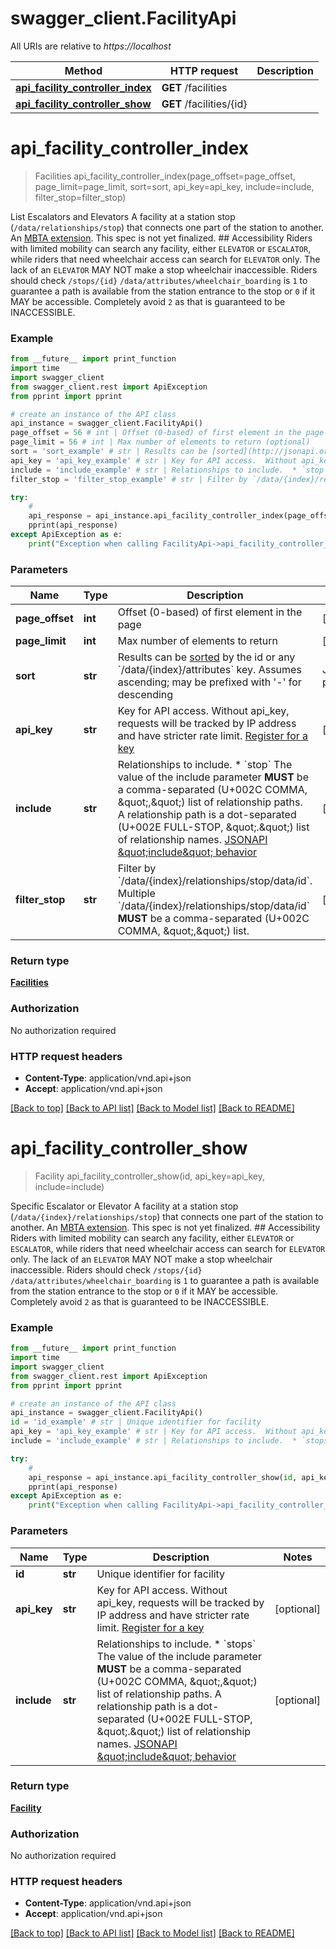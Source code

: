 # swagger_client.FacilityApi

All URIs are relative to *https://localhost*

Method | HTTP request | Description
------------- | ------------- | -------------
[**api_facility_controller_index**](FacilityApi.md#api_facility_controller_index) | **GET** /facilities | 
[**api_facility_controller_show**](FacilityApi.md#api_facility_controller_show) | **GET** /facilities/{id} | 


# **api_facility_controller_index**
> Facilities api_facility_controller_index(page_offset=page_offset, page_limit=page_limit, sort=sort, api_key=api_key, include=include, filter_stop=filter_stop)



List Escalators and Elevators  A facility at a station stop (`/data/relationships/stop`) that connects one part of the station to another.  An [MBTA extension](https://groups.google.com/forum/#!topic/gtfs-changes/EzC5m9k45pA).  This spec is not yet finalized.  ## Accessibility  Riders with limited mobility can search any facility, either `ELEVATOR` or `ESCALATOR`, while riders that need wheelchair access can search for `ELEVATOR` only.  The lack of an `ELEVATOR` MAY NOT make a stop wheelchair inaccessible.  Riders should check `/stops/{id}` `/data/attributes/wheelchair_boarding` is `1` to guarantee a path is available from the station entrance to the stop or `0` if it MAY be accessible.  Completely avoid `2` as that is guaranteed to be INACCESSIBLE.  

### Example 
```python
from __future__ import print_function
import time
import swagger_client
from swagger_client.rest import ApiException
from pprint import pprint

# create an instance of the API class
api_instance = swagger_client.FacilityApi()
page_offset = 56 # int | Offset (0-based) of first element in the page (optional)
page_limit = 56 # int | Max number of elements to return (optional)
sort = 'sort_example' # str | Results can be [sorted](http://jsonapi.org/format/#fetching-sorting) by the id or any `/data/{index}/attributes` key. Assumes ascending; may be prefixed with '-' for descending  | JSON pointer | Direction | `sort`     | |--------------|-----------|------------| | `/data/{index}/attributes/name` | ascending | `name` | | `/data/{index}/attributes/name` | descending | `-name` | | `/data/{index}/attributes/type` | ascending | `type` | | `/data/{index}/attributes/type` | descending | `-type` |   (optional)
api_key = 'api_key_example' # str | Key for API access.  Without api_key, requests will be tracked by IP address and have stricter rate limit. [Register for a key](/register)  (optional)
include = 'include_example' # str | Relationships to include.  * `stop`  The value of the include parameter **MUST** be a comma-separated (U+002C COMMA, \",\") list of relationship paths. A relationship path is a dot-separated (U+002E FULL-STOP, \".\") list of relationship names. [JSONAPI \"include\" behavior](http://jsonapi.org/format/#fetching-includes)    (optional)
filter_stop = 'filter_stop_example' # str | Filter by `/data/{index}/relationships/stop/data/id`. Multiple `/data/{index}/relationships/stop/data/id` **MUST** be a comma-separated (U+002C COMMA, \",\") list. (optional)

try: 
    # 
    api_response = api_instance.api_facility_controller_index(page_offset=page_offset, page_limit=page_limit, sort=sort, api_key=api_key, include=include, filter_stop=filter_stop)
    pprint(api_response)
except ApiException as e:
    print("Exception when calling FacilityApi->api_facility_controller_index: %s\n" % e)
```

### Parameters

Name | Type | Description  | Notes
------------- | ------------- | ------------- | -------------
 **page_offset** | **int**| Offset (0-based) of first element in the page | [optional] 
 **page_limit** | **int**| Max number of elements to return | [optional] 
 **sort** | **str**| Results can be [sorted](http://jsonapi.org/format/#fetching-sorting) by the id or any &#x60;/data/{index}/attributes&#x60; key. Assumes ascending; may be prefixed with &#39;-&#39; for descending  | JSON pointer | Direction | &#x60;sort&#x60;     | |--------------|-----------|------------| | &#x60;/data/{index}/attributes/name&#x60; | ascending | &#x60;name&#x60; | | &#x60;/data/{index}/attributes/name&#x60; | descending | &#x60;-name&#x60; | | &#x60;/data/{index}/attributes/type&#x60; | ascending | &#x60;type&#x60; | | &#x60;/data/{index}/attributes/type&#x60; | descending | &#x60;-type&#x60; |   | [optional] 
 **api_key** | **str**| Key for API access.  Without api_key, requests will be tracked by IP address and have stricter rate limit. [Register for a key](/register)  | [optional] 
 **include** | **str**| Relationships to include.  * &#x60;stop&#x60;  The value of the include parameter **MUST** be a comma-separated (U+002C COMMA, \&quot;,\&quot;) list of relationship paths. A relationship path is a dot-separated (U+002E FULL-STOP, \&quot;.\&quot;) list of relationship names. [JSONAPI \&quot;include\&quot; behavior](http://jsonapi.org/format/#fetching-includes)    | [optional] 
 **filter_stop** | **str**| Filter by &#x60;/data/{index}/relationships/stop/data/id&#x60;. Multiple &#x60;/data/{index}/relationships/stop/data/id&#x60; **MUST** be a comma-separated (U+002C COMMA, \&quot;,\&quot;) list. | [optional] 

### Return type

[**Facilities**](Facilities.md)

### Authorization

No authorization required

### HTTP request headers

 - **Content-Type**: application/vnd.api+json
 - **Accept**: application/vnd.api+json

[[Back to top]](#) [[Back to API list]](../README.md#documentation-for-api-endpoints) [[Back to Model list]](../README.md#documentation-for-models) [[Back to README]](../README.md)

# **api_facility_controller_show**
> Facility api_facility_controller_show(id, api_key=api_key, include=include)



Specific Escalator or Elevator  A facility at a station stop (`/data/{index}/relationships/stop`) that connects one part of the station to another.  An [MBTA extension](https://groups.google.com/forum/#!topic/gtfs-changes/EzC5m9k45pA).  This spec is not yet finalized.  ## Accessibility  Riders with limited mobility can search any facility, either `ELEVATOR` or `ESCALATOR`, while riders that need wheelchair access can search for `ELEVATOR` only.  The lack of an `ELEVATOR` MAY NOT make a stop wheelchair inaccessible.  Riders should check `/stops/{id}` `/data/attributes/wheelchair_boarding` is `1` to guarantee a path is available from the station entrance to the stop or `0` if it MAY be accessible.  Completely avoid `2` as that is guaranteed to be INACCESSIBLE.  

### Example 
```python
from __future__ import print_function
import time
import swagger_client
from swagger_client.rest import ApiException
from pprint import pprint

# create an instance of the API class
api_instance = swagger_client.FacilityApi()
id = 'id_example' # str | Unique identifier for facility
api_key = 'api_key_example' # str | Key for API access.  Without api_key, requests will be tracked by IP address and have stricter rate limit. [Register for a key](/register)  (optional)
include = 'include_example' # str | Relationships to include.  * `stops`  The value of the include parameter **MUST** be a comma-separated (U+002C COMMA, \",\") list of relationship paths. A relationship path is a dot-separated (U+002E FULL-STOP, \".\") list of relationship names. [JSONAPI \"include\" behavior](http://jsonapi.org/format/#fetching-includes)    (optional)

try: 
    # 
    api_response = api_instance.api_facility_controller_show(id, api_key=api_key, include=include)
    pprint(api_response)
except ApiException as e:
    print("Exception when calling FacilityApi->api_facility_controller_show: %s\n" % e)
```

### Parameters

Name | Type | Description  | Notes
------------- | ------------- | ------------- | -------------
 **id** | **str**| Unique identifier for facility | 
 **api_key** | **str**| Key for API access.  Without api_key, requests will be tracked by IP address and have stricter rate limit. [Register for a key](/register)  | [optional] 
 **include** | **str**| Relationships to include.  * &#x60;stops&#x60;  The value of the include parameter **MUST** be a comma-separated (U+002C COMMA, \&quot;,\&quot;) list of relationship paths. A relationship path is a dot-separated (U+002E FULL-STOP, \&quot;.\&quot;) list of relationship names. [JSONAPI \&quot;include\&quot; behavior](http://jsonapi.org/format/#fetching-includes)    | [optional] 

### Return type

[**Facility**](Facility.md)

### Authorization

No authorization required

### HTTP request headers

 - **Content-Type**: application/vnd.api+json
 - **Accept**: application/vnd.api+json

[[Back to top]](#) [[Back to API list]](../README.md#documentation-for-api-endpoints) [[Back to Model list]](../README.md#documentation-for-models) [[Back to README]](../README.md)

